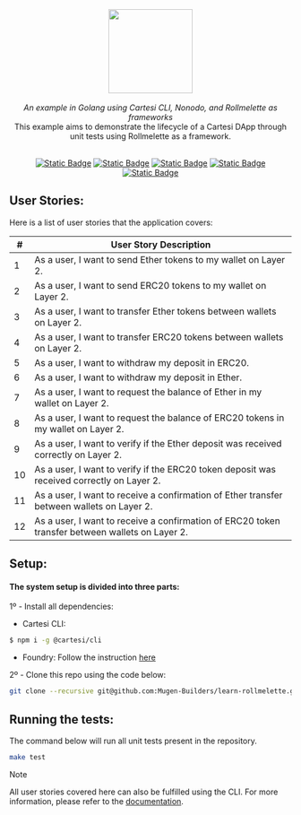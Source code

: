 <div align="center">
    <img src="https://github.com/Mugen-Builders/.github/assets/153661799/7ed08d4c-89f4-4bde-a635-0b332affbd5d" width="150" height="150">
</div>
<br>
<div align="center">
    <i>An example in Golang using Cartesi CLI, Nonodo, and Rollmelette as frameworks</i>
</div>
<div align="center">
This example aims to demonstrate the lifecycle of a Cartesi DApp through unit tests using Rollmelette as a framework.
</div>
<br>
<div align="center">
    
  <a href="https://docs.cartesi.io/cartesi-rollups/">![Static Badge](https://img.shields.io/badge/cartesi-1.3.0-5bd1d7)</a>
  <a href="https://docs.cartesi.io/cartesi-rollups/1.3/quickstart/">![Static Badge](https://img.shields.io/badge/cartesi--cli-0.15.0-5bd1d7)</a>
  <a href="https://pkg.go.dev/github.com/calindra/nonodo">![Static Badge](https://img.shields.io/badge/nonodo-1.1.1-blue)</a>
  <a href="https://pkg.go.dev/github.com/gligneul/rollmelette">![Static Badge](https://img.shields.io/badge/rollmelette-0.1.1-yellow)</a>
  <a href="https://book.getfoundry.sh/getting-started/installation">![Static Badge](https://img.shields.io/badge/foundry-0.2.0-red)</a>
</div>

## User Stories:

Here is a list of user stories that the application covers:

| #   | User Story Description                                                                                     |
| --- | ---------------------------------------------------------------------------------------------------------- |
| 1   | As a user, I want to send Ether tokens to my wallet on Layer 2.                                           |
| 2   | As a user, I want to send ERC20 tokens to my wallet on Layer 2.                                           |
| 3   | As a user, I want to transfer Ether tokens between wallets on Layer 2.                                    |
| 4   | As a user, I want to transfer ERC20 tokens between wallets on Layer 2.                                    |
| 5   | As a user, I want to withdraw my deposit in ERC20.                                                        |
| 6   | As a user, I want to withdraw my deposit in Ether.                                                        |
| 7   | As a user, I want to request the balance of Ether in my wallet on Layer 2.                                |
| 8   | As a user, I want to request the balance of ERC20 tokens in my wallet on Layer 2.                         |
| 9   | As a user, I want to verify if the Ether deposit was received correctly on Layer 2.                       |
| 10  | As a user, I want to verify if the ERC20 token deposit was received correctly on Layer 2.                 |
| 11  | As a user, I want to receive a confirmation of Ether transfer between wallets on Layer 2.                 |
| 12  | As a user, I want to receive a confirmation of ERC20 token transfer between wallets on Layer 2.           |

## Setup:

#### The system setup is divided into three parts:
1º - Install all dependencies:
   + Cartesi CLI:
   ```bash
   $ npm i -g @cartesi/cli
   ```
   + Foundry:
   Follow the instruction [here](https://book.getfoundry.sh/getting-started/installation)

2º - Clone this repo using the code below:
```bash
git clone --recursive git@github.com:Mugen-Builders/learn-rollmelette.git
```

## Running the tests:
The command below will run all unit tests present in the repository.

```bash
make test
```

> [!NOTE]
> All user stories covered here can also be fulfilled using the CLI. For more information, please refer to the [documentation](https://docs.cartesi.io/cartesi-rollups/1.3/).
